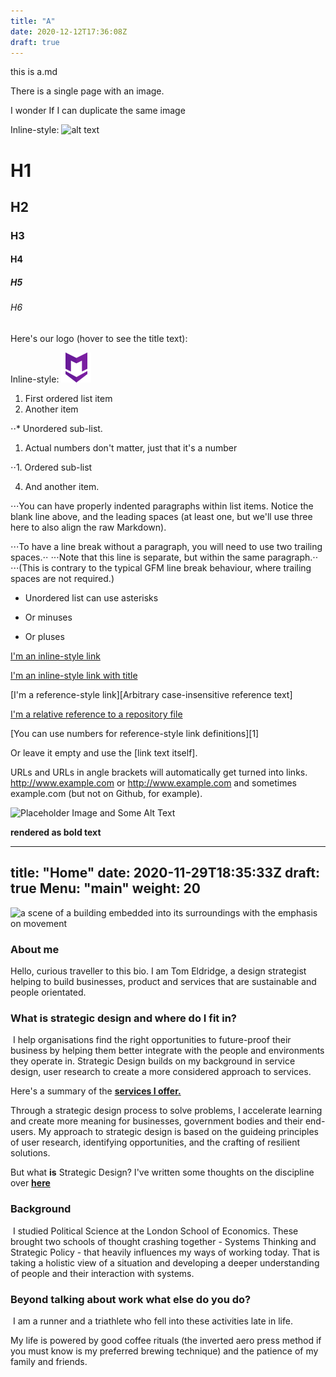 ```yaml
---
title: "A"
date: 2020-12-12T17:36:08Z
draft: true
---
```




this is a.md

There is a single page with an image.

I wonder If I can duplicate the same image

Inline-style: 
![alt text](https://cdn.mos.cms.futurecdn.net/ntFmJUZ8tw3ULD3tkBaAtf-1024-80.jpg "Mountain_Top")

# H1
## H2
### H3
#### H4
##### H5
###### H6

Here's our logo (hover to see the title text):

Inline-style: 
![alt text](https://github.com/adam-p/markdown-here/raw/master/src/common/images/icon48.png "Logo Title Text 1")


1. First ordered list item
2. Another item

⋅⋅* Unordered sub-list. 

1. Actual numbers don't matter, just that it's a number

⋅⋅1. Ordered sub-list

4. And another item.

⋅⋅⋅You can have properly indented paragraphs within list items. Notice the blank line above, and the leading spaces (at least one, but we'll use three here to also align the raw Markdown).

⋅⋅⋅To have a line break without a paragraph, you will need to use two trailing spaces.⋅⋅
⋅⋅⋅Note that this line is separate, but within the same paragraph.⋅⋅
⋅⋅⋅(This is contrary to the typical GFM line break behaviour, where trailing spaces are not required.)

* Unordered list can use asterisks
- Or minuses
+ Or pluses

[I'm an inline-style link](https://www.google.com)

[I'm an inline-style link with title](https://www.google.com "Google's Homepage")

[I'm a reference-style link][Arbitrary case-insensitive reference text]

[I'm a relative reference to a repository file](../blob/master/LICENSE)

[You can use numbers for reference-style link definitions][1]

Or leave it empty and use the [link text itself].

URLs and URLs in angle brackets will automatically get turned into links. 
http://www.example.com or <http://www.example.com> and sometimes 
example.com (but not on Github, for example).

![Placeholder Image and Some Alt Text](https://placehold.it/350x150 "A title element for this placeholder image.")

**rendered as bold text**

---
title: "Home"
date: 2020-11-29T18:35:33Z
draft: true
Menu: "main"
weight: 20
---

![a scene of a building embedded into its surroundings with the emphasis on movement](/img/∏schneider_schumacher_100803_Skizze_Ausgrabung.jpg)

### About me

Hello, curious traveller to this bio. I am Tom Eldridge, a design strategist helping to build businesses, product and services that are sustainable and people orientated.
​​
### What is strategic design and where do I fit in? 
​​
I help organisations find the right opportunities to future-proof their business by helping them better integrate with the people and environments they operate in. Strategic Design builds on my background in service design, user research to create a more considered approach to services.

Here's a summary of the [**services I offer.**](/about/what-i-do/)

Through a strategic design process to solve problems, I accelerate learning and create more meaning for businesses, government bodies and their end-users. My approach to strategic design is based on the guideing principles of user research, identifying opportunities, and the crafting of resilient solutions. 
​​

But what **is** Strategic Design? I've written some thoughts on the discipline over **[here](https://www.strategyxdesign.co.uk/post/what-is-strategic-design)**

### Background
​
I studied Political Science at the London School of Economics. These brought two schools of thought crashing together - Systems Thinking and Strategic Policy - that heavily influences my ways of working today. That is taking a holistic view of a situation and developing a deeper understanding of people and their interaction with systems.
​
### Beyond talking about work what else do you do?
​
I am a runner and a triathlete who fell into these activities late in life.


My life is powered by good coffee rituals (the inverted aero press method if you must know is my preferred brewing technique) and the patience of my family and friends.